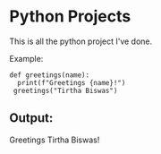 # Python Projects
This is all the python project I've done.

Example:
```
def greetings(name):
  print(f"Greetings {name}!")
 greetings("Tirtha Biswas")
```
## Output:
Greetings Tirtha Biswas!
